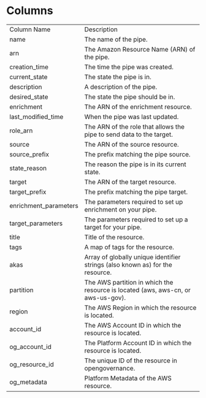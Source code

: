# Columns  

<table>
	<tr><td>Column Name</td><td>Description</td></tr>
	<tr><td>name</td><td>The name of the pipe.</td></tr>
	<tr><td>arn</td><td>The Amazon Resource Name (ARN) of the pipe.</td></tr>
	<tr><td>creation_time</td><td>The time the pipe was created.</td></tr>
	<tr><td>current_state</td><td>The state the pipe is in.</td></tr>
	<tr><td>description</td><td>A description of the pipe.</td></tr>
	<tr><td>desired_state</td><td>The state the pipe should be in.</td></tr>
	<tr><td>enrichment</td><td>The ARN of the enrichment resource.</td></tr>
	<tr><td>last_modified_time</td><td>When the pipe was last updated.</td></tr>
	<tr><td>role_arn</td><td>The ARN of the role that allows the pipe to send data to the target.</td></tr>
	<tr><td>source</td><td>The ARN of the source resource.</td></tr>
	<tr><td>source_prefix</td><td>The prefix matching the pipe source.</td></tr>
	<tr><td>state_reason</td><td>The reason the pipe is in its current state.</td></tr>
	<tr><td>target</td><td>The ARN of the target resource.</td></tr>
	<tr><td>target_prefix</td><td>The prefix matching the pipe target.</td></tr>
	<tr><td>enrichment_parameters</td><td>The parameters required to set up enrichment on your pipe.</td></tr>
	<tr><td>target_parameters</td><td>The parameters required to set up a target for your pipe.</td></tr>
	<tr><td>title</td><td>Title of the resource.</td></tr>
	<tr><td>tags</td><td>A map of tags for the resource.</td></tr>
	<tr><td>akas</td><td>Array of globally unique identifier strings (also known as) for the resource.</td></tr>
	<tr><td>partition</td><td>The AWS partition in which the resource is located (aws, aws-cn, or aws-us-gov).</td></tr>
	<tr><td>region</td><td>The AWS Region in which the resource is located.</td></tr>
	<tr><td>account_id</td><td>The AWS Account ID in which the resource is located.</td></tr>
	<tr><td>og_account_id</td><td>The Platform Account ID in which the resource is located.</td></tr>
	<tr><td>og_resource_id</td><td>The unique ID of the resource in opengovernance.</td></tr>
	<tr><td>og_metadata</td><td>Platform Metadata of the AWS resource.</td></tr>
</table>